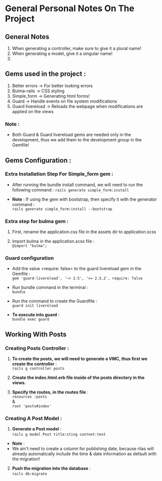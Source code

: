 # General Personal Notes On The Project


## General Notes

1. When generating a controller, make sure to give it a plural name!
2. When generating a model, give it a singular name!
3. 


####
## Gems used in the project :
1. Better errors -> For better looking errors
2. Bulma-rails -> CSS styling
3. Simple_form -> Generating html forms!
4. Guard -> Handle events on file system modifications
5. Guard livereload -> Reloads the webpage when modifications are applied on the views

### Note :
* Both Guard & Guard livereload gems are needed only in the development, thus we add them to the development group in the Gemfile!

###
## Gems Configuration : 
###
### Extra Installation Step For Simple_form gem :
* After running the bundle install command, we will need to run the following command :
`rails generate simple_form:install`


* **Note** : If using the gem with bootstrap, then specify it with the generator command :   
`rails generate simple_form:install --bootstrap`

###
### Extra step for bulma gem :
1. First, rename the application.css file in the assets dir to application.scss 


2. Import bulma in the application.scss file :   
`@import "bulma"; `

###
### Guard configuration 

* Add the value <require: false> to the guard livereload gem in the Gemfile :      
`gem 'guard-livereload', '~> 2.5', '>= 2.5.2', require: false`


* Run bundle command in the terminal :     
`bundle`


* Run the command to create the Guardfile :    
`guard init livereload`


* **To execute into guard** :    
`bundle exec guard`


###
## Working With Posts
###
### Creating Posts Controller :
1. **To create the posts, we will need to generate a VMC, thus first we create the controller** :    
`rails g controller posts`


2. **Create the index.html.erb file inside of the posts directory in the views.**


3. **Specify the routes, in the routes file** :   
`resources :posts`    
&    
`root 'posts#index'`

###
### Creating A Post Model : 
1. **Generate a Post model** :    
`rails g model Post title:sting contnet:text`


* **Note** :
* We ain't need to create a column for publishing date, because rilas will already automatically include the time & date information as default with the migration!

2. **Push the migration into the database** :   
`rails db:migrate`
